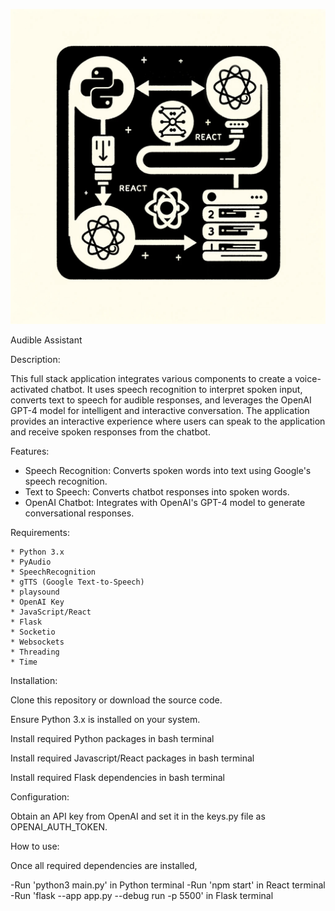 ![Example Image](images/diagram.jpg)


Audible Assistant

Description:

This full stack application integrates various components to create a voice-activated chatbot. It uses speech recognition to interpret spoken input, converts text to speech for audible responses, and leverages the OpenAI GPT-4 model for intelligent and interactive conversation. The application provides an interactive experience where users can speak to the application and receive spoken responses from the chatbot.

Features:

- Speech Recognition: Converts spoken words into text using Google's speech recognition.
- Text to Speech: Converts chatbot responses into spoken words.
- OpenAI Chatbot: Integrates with OpenAI's GPT-4 model to generate conversational responses.

Requirements:

    * Python 3.x
    * PyAudio
    * SpeechRecognition
    * gTTS (Google Text-to-Speech)
    * playsound
    * OpenAI Key 
    * JavaScript/React 
    * Flask 
    * Socketio
    * Websockets
    * Threading
    * Time

Installation:

Clone this repository or download the source code.

Ensure Python 3.x is installed on your system.

Install required Python packages in bash terminal

Install required Javascript/React packages in bash terminal

Install required Flask dependencies in bash terminal


Configuration:

Obtain an API key from OpenAI and set it in the keys.py file as OPENAI_AUTH_TOKEN.

How to use: 

Once all required dependencies are installed,

-Run 'python3 main.py' in Python terminal
-Run 'npm start' in React terminal
-Run 'flask --app app.py --debug run -p 5500' in Flask terminal


